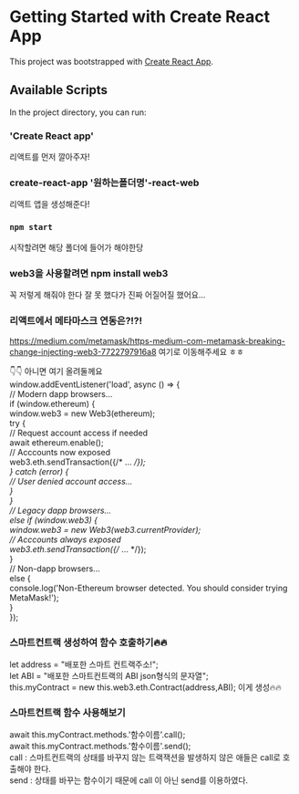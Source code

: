 # Getting Started with Create React App

This project was bootstrapped with [Create React App](https://github.com/facebook/create-react-app).

## Available Scripts

In the project directory, you can run:

### 'Create React app'
리액트를 먼저 깔아주자!

### create-react-app '원하는폴더명'-react-web
리액트 앱을 생성해준다!

### `npm start`
시작할려면 해당 폴더에 들어가 해야한당

### web3을 사용할려면 npm install web3
꼭 저렇게 해줘야 한다 잘 못 했다가 진짜 어질어질 했어요...

### 리액트에서 메타마스크 연동은?!?!
https://medium.com/metamask/https-medium-com-metamask-breaking-change-injecting-web3-7722797916a8 여기로 이동해주세요 ㅎㅎ

👇👇 아니면 여기 올려둘께요<br/>
window.addEventListener('load', async () => {<br/>
    // Modern dapp browsers...<br/>
    if (window.ethereum) {<br/>
        window.web3 = new Web3(ethereum);<br/>
        try {<br/>
            // Request account access if needed<br/>
            await ethereum.enable();<br/>
            // Acccounts now exposed<br/>
            web3.eth.sendTransaction({/* ... */});<br/>
        } catch (error) {<br/>
            // User denied account access...<br/>
        }<br/>
    }<br/>
    // Legacy dapp browsers...<br/>
    else if (window.web3) {<br/>
        window.web3 = new Web3(web3.currentProvider);<br/>
        // Acccounts always exposed<br/>
        web3.eth.sendTransaction({/* ... */});<br/>
    }<br/>
    // Non-dapp browsers...<br/>
    else {<br/>
        console.log('Non-Ethereum browser detected. You should consider trying MetaMask!');<br/>
    }<br/>
});<br/>

### 스마트컨트랙 생성하여 함수 호출하기🔥🔥
let address = "배포한 스마트 컨트랙주소!";<br/>
let ABI = "배포한 스마트컨트랙의 ABI json형식의 문자열";<br/>
this.myContract = new this.web3.eth.Contract(address,ABI); 이게 생성🔥🔥<br/>

### 스마트컨트랙 함수 사용해보기
await this.myContract.methods.'함수이름'.call();<br/>
await this.myContract.methods.'함수이름'.send();<br/>
call : 스마트컨트랙의 상태를 바꾸지 않는 트랙잭션을 발생하지 않은 애들은 call로 호출해야 한다.<br/>
send : 상태를 바꾸는 함수이기 때문에 call 이 아닌 send를 이용하였다.


